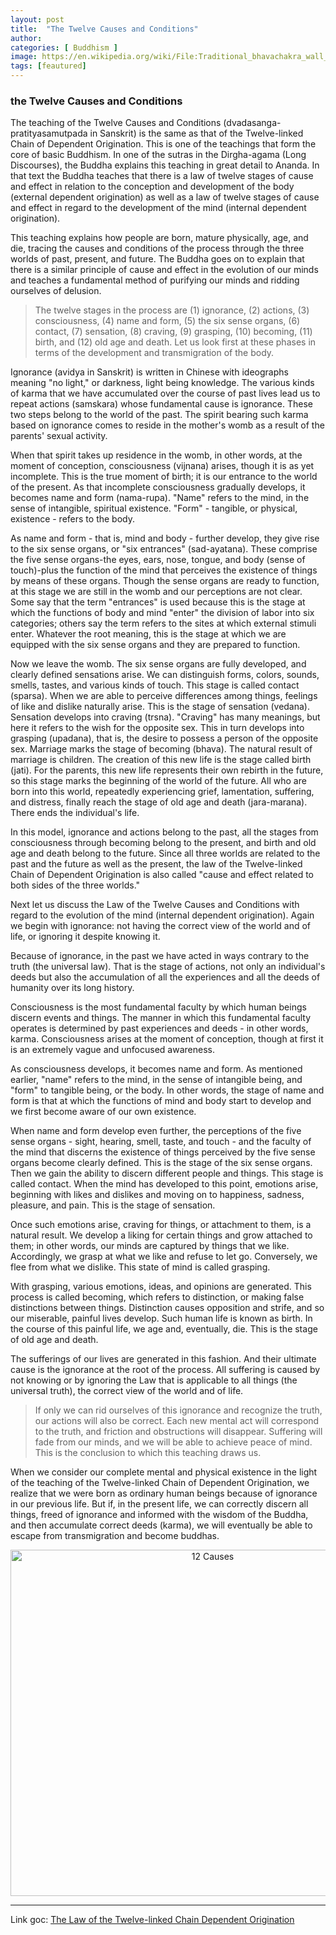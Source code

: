```yaml
---
layout: post
title:  "The Twelve Causes and Conditions"
author: 
categories: [ Buddhism ]
image: https://en.wikipedia.org/wiki/File:Traditional_bhavachakra_wall_mural_of_Yama_holding_the_wheel_of_life,_Buddha_pointing_the_way_out.jpg
tags: [feautured]
---
```

### the Twelve Causes and Conditions

The teaching of the Twelve Causes and Conditions (dvadasanga-pratityasamutpada in Sanskrit) is the same as that of the Twelve-linked Chain of Dependent Origination. This is one of the teachings that form the core of basic Buddhism. In one of the sutras in the Dirgha-agama (Long Discourses), the Buddha explains this teaching in great detail to Ananda. In that text the Buddha teaches that there is a law of twelve stages of cause and effect in relation to the conception and development of the body (external dependent origination) as well as a law of twelve stages of cause and effect in regard to the development of the mind (internal dependent origination).

This teaching explains how people are born, mature physically, age, and die, tracing the causes and conditions of the process through the three worlds of past, present, and future. The Buddha goes on to explain that there is a similar principle of cause and effect in the evolution of our minds and teaches a fundamental method of purifying our minds and ridding ourselves of delusion.

> The twelve stages in the process are (1) ignorance, (2) actions, (3) consciousness, (4) name and form, (5) the six sense organs, (6) contact, (7) sensation, (8) craving, (9) grasping, (10) becoming, (11) birth, and (12) old age and death. Let us look first at these phases in terms of the development and transmigration of the body.

 Ignorance (avidya in Sanskrit) is written in Chinese with ideographs meaning "no light," or darkness, light being knowledge. The various kinds of karma that we have accumulated over the course of past lives lead us to repeat actions (samskara) whose fundamental cause is ignorance. These two steps belong to the world of the past. The spirit bearing such karma based on ignorance comes to reside in the mother's womb as a result of the parents' sexual activity.

When that spirit takes up residence in the womb, in other words, at the moment of conception, consciousness (vijnana) arises, though it is as yet incomplete. This is the true moment of birth; it is our entrance to the world of the present. As that incomplete consciousness gradually develops, it becomes name and form (nama-rupa). "Name" refers to the mind, in the sense of intangible, spiritual existence. "Form" - tangible, or physical, existence - refers to the body.

As name and form - that is, mind and body - further develop, they give rise to the six sense organs, or "six entrances" (sad-ayatana). These comprise the five sense organs-the eyes, ears, nose, tongue, and body (sense of touch)-plus the function of the mind that perceives the existence of things by means of these organs. Though the sense organs are ready to function, at this stage we are still in the womb and our perceptions are not clear. Some say that the term "entrances" is used because this is the stage at which the functions of body and mind "enter" the division of labor into six categories; others say the term refers to the sites at which external stimuli enter. Whatever the root meaning, this is the stage at which we are equipped with the six sense organs and they are prepared to function.

Now we leave the womb. The six sense organs are fully developed, and clearly defined sensations arise. We can distinguish forms, colors, sounds, smells, tastes, and various kinds of touch. This stage is called contact (sparsa). When we are able to perceive differences among things, feelings of like and dislike naturally arise. This is the stage of sensation (vedana). Sensation develops into craving (trsna). "Craving" has many meanings, but here it refers to the wish for the opposite sex. This in turn develops into grasping (upadana), that is, the desire to possess a person of the opposite sex. Marriage marks the stage of becoming (bhava). The natural result of marriage is children. The creation of this new life is the stage called birth (jati). For the parents, this new life represents their own rebirth in the future, so this stage marks the beginning of the world of the future. All who are born into this world, repeatedly experiencing grief, lamentation, suffering, and distress, finally reach the stage of old age and death (jara-marana). There ends the individual's life.

In this model, ignorance and actions belong to the past, all the stages from consciousness through becoming belong to the present, and birth and old age and death belong to the future. Since all three worlds are related to the past and the future as well as the present, the law of the Twelve-linked Chain of Dependent Origination is also called "cause and effect related to both sides of the three worlds."

Next let us discuss the Law of the Twelve Causes and Conditions with regard to the evolution of the mind (internal dependent origination). Again we begin with ignorance: not having the correct view of the world and of life, or ignoring it despite knowing it.

Because of ignorance, in the past we have acted in ways contrary to the truth (the universal law). That is the stage of actions, not only an individual's deeds but also the accumulation of all the experiences and all the deeds of humanity over its long history.

Consciousness is the most fundamental faculty by which human beings discern events and things. The manner in which this fundamental faculty operates is determined by past experiences and deeds - in other words, karma. Consciousness arises at the moment of conception, though at first it is an extremely vague and unfocused awareness.

As consciousness develops, it becomes name and form. As mentioned earlier, "name" refers to the mind, in the sense of intangible being, and "form" to tangible being, or the body. In other words, the stage of name and form is that at which the functions of mind and body start to develop and we first become aware of our own existence.

When name and form develop even further, the perceptions of the five sense organs - sight, hearing, smell, taste, and touch - and the faculty of the mind that discerns the existence of things perceived by the five sense organs become clearly defined. This is the stage of the six sense organs. Then we gain the ability to discern different people and things. This stage is called contact. When the mind has developed to this point, emotions arise, beginning with likes and dislikes and moving on to happiness, sadness, pleasure, and pain. This is the stage of sensation.

Once such emotions arise, craving for things, or attachment to them, is a natural result. We develop a liking for certain things and grow attached to them; in other words, our minds are captured by things that we like. Accordingly, we grasp at what we like and refuse to let go. Conversely, we flee from what we dislike. This state of mind is called grasping.

With grasping, various emotions, ideas, and opinions are generated. This process is called becoming, which refers to distinction, or making false distinctions between things. Distinction causes opposition and strife, and so our miserable, painful lives develop. Such human life is known as birth. In the course of this painful life, we age and, eventually, die. This is the stage of old age and death.

The sufferings of our lives are generated in this fashion. And their ultimate cause is the ignorance at the root of the process. All suffering is caused by not knowing or by ignoring the Law that is applicable to all things (the universal truth), the correct view of the world and of life.

>If only we can rid ourselves of this ignorance and recognize the truth, our actions will also be correct. Each new mental act will correspond to the truth, and friction and obstructions will disappear. Suffering will fade from our minds, and we will be able to achieve peace of mind. This is the conclusion to which this teaching draws us.

When we consider our complete mental and physical existence in the light of the teaching of the Twelve-linked Chain of Dependent Origination, we realize that we were born as ordinary human beings because of ignorance in our previous life. But if, in the present life, we can correctly discern all things, freed of ignorance and informed with the wisdom of the Buddha, and then accumulate correct deeds (karma), we will eventually be able to escape from transmigration and become buddhas.

<p align="center">
	<img border="0" alt="12 Causes" align="center" src="https://rk-world.org/images/cms/12_causes.gif" width="631" height="554">
</p>

***

<p>
	Link goc: <a href="https://rk-world.org/12causes.aspx"> The Law of the Twelve-linked Chain Dependent Origination </a>
</p>